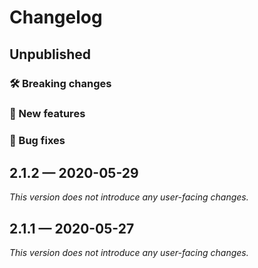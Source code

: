 # Changelog

## Unpublished

### 🛠 Breaking changes

### 🎉 New features

### 🐛 Bug fixes

## 2.1.2 — 2020-05-29

*This version does not introduce any user-facing changes.*

## 2.1.1 — 2020-05-27

*This version does not introduce any user-facing changes.*
